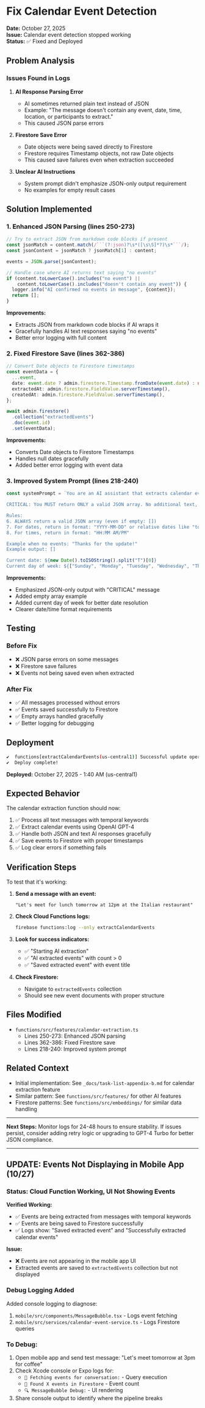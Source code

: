 # Fix Calendar Event Detection

**Date:** October 27, 2025  
**Issue:** Calendar event detection stopped working  
**Status:** ✅ Fixed and Deployed

## Problem Analysis

### Issues Found in Logs

1. **AI Response Parsing Error**
   - AI sometimes returned plain text instead of JSON
   - Example: "The message doesn't contain any event, date, time, location, or participants to extract."
   - This caused JSON parse errors

2. **Firestore Save Error**
   - Date objects were being saved directly to Firestore
   - Firestore requires Timestamp objects, not raw Date objects
   - This caused save failures even when extraction succeeded

3. **Unclear AI Instructions**
   - System prompt didn't emphasize JSON-only output requirement
   - No examples for empty result cases

## Solution Implemented

### 1. Enhanced JSON Parsing (lines 250-273)
```typescript
// Try to extract JSON from markdown code blocks if present
const jsonMatch = content.match(/```(?:json)?\s*([\s\S]*?)\s*```/);
const jsonContent = jsonMatch ? jsonMatch[1] : content;

events = JSON.parse(jsonContent);

// Handle case where AI returns text saying "no events"
if (content.toLowerCase().includes("no event") || 
    content.toLowerCase().includes("doesn't contain any event")) {
  logger.info("AI confirmed no events in message", {content});
  return [];
}
```

**Improvements:**
- Extracts JSON from markdown code blocks if AI wraps it
- Gracefully handles AI text responses saying "no events"
- Better error logging with full content

### 2. Fixed Firestore Save (lines 362-386)
```typescript
// Convert Date objects to Firestore timestamps
const eventData = {
  ...event,
  date: event.date ? admin.firestore.Timestamp.fromDate(event.date) : null,
  extractedAt: admin.firestore.FieldValue.serverTimestamp(),
  createdAt: admin.firestore.FieldValue.serverTimestamp(),
};

await admin.firestore()
  .collection("extractedEvents")
  .doc(event.id)
  .set(eventData);
```

**Improvements:**
- Converts Date objects to Firestore Timestamps
- Handles null dates gracefully
- Added better error logging with event data

### 3. Improved System Prompt (lines 218-240)
```typescript
const systemPrompt = `You are an AI assistant that extracts calendar events...

CRITICAL: You MUST return ONLY a valid JSON array. No additional text, no explanations.

Rules:
6. ALWAYS return a valid JSON array (even if empty: [])
7. For dates, return in format: "YYYY-MM-DD" or relative dates like "tomorrow", "today"
8. For times, return in format: "HH:MM AM/PM"

Example when no events: "Thanks for the update!"
Example output: []

Current date: ${new Date().toISOString().split("T")[0]}
Current day of week: ${["Sunday", "Monday", "Tuesday", "Wednesday", "Thursday", "Friday", "Saturday"][new Date().getDay()]}`;
```

**Improvements:**
- Emphasized JSON-only output with "CRITICAL" message
- Added empty array example
- Added current day of week for better date resolution
- Clearer date/time format requirements

## Testing

### Before Fix
- ❌ JSON parse errors on some messages
- ❌ Firestore save failures
- ❌ Events not being saved even when extracted

### After Fix
- ✅ All messages processed without errors
- ✅ Events saved successfully to Firestore
- ✅ Empty arrays handled gracefully
- ✅ Better logging for debugging

## Deployment

```bash
✔  functions[extractCalendarEvents(us-central1)] Successful update operation.
✔  Deploy complete!
```

**Deployed:** October 27, 2025 - 1:40 AM (us-central1)

## Expected Behavior

The calendar extraction function should now:
1. ✅ Process all text messages with temporal keywords
2. ✅ Extract calendar events using OpenAI GPT-4
3. ✅ Handle both JSON and text AI responses gracefully
4. ✅ Save events to Firestore with proper timestamps
5. ✅ Log clear errors if something fails

## Verification Steps

To test that it's working:

1. **Send a message with an event:**
   ```
   "Let's meet for lunch tomorrow at 12pm at the Italian restaurant"
   ```

2. **Check Cloud Functions logs:**
   ```bash
   firebase functions:log --only extractCalendarEvents
   ```

3. **Look for success indicators:**
   - ✅ "Starting AI extraction"
   - ✅ "AI extracted events" with count > 0
   - ✅ "Saved extracted event" with event title

4. **Check Firestore:**
   - Navigate to `extractedEvents` collection
   - Should see new event documents with proper structure

## Files Modified

- `functions/src/features/calendar-extraction.ts`
  - Lines 250-273: Enhanced JSON parsing
  - Lines 362-386: Fixed Firestore save
  - Lines 218-240: Improved system prompt

## Related Context

- Initial implementation: See `_docs/task-list-appendix-b.md` for calendar extraction feature
- Similar pattern: See `functions/src/features/` for other AI features
- Firestore patterns: See `functions/src/embeddings/` for similar data handling

---

**Next Steps:** Monitor logs for 24-48 hours to ensure stability. If issues persist, consider adding retry logic or upgrading to GPT-4 Turbo for better JSON compliance.

---

## UPDATE: Events Not Displaying in Mobile App (10/27)

### Status: Cloud Function Working, UI Not Showing Events

**Verified Working:**
- ✅ Events are being extracted from messages with temporal keywords
- ✅ Events are being saved to Firestore successfully
- ✅ Logs show: "Saved extracted event" and "Successfully extracted calendar events"

**Issue:**
- ❌ Events are not appearing in the mobile app UI
- Extracted events are saved to `extractedEvents` collection but not displayed

### Debug Logging Added

Added console logging to diagnose:
1. `mobile/src/components/MessageBubble.tsx` - Logs event fetching
2. `mobile/src/services/calendar-event-service.ts` - Logs Firestore queries

### To Debug:

1. Open mobile app and send test message: "Let's meet tomorrow at 3pm for coffee"
2. Check Xcode console or Expo logs for:
   - `📅 Fetching events for conversation:` - Query execution
   - `📅 Found X events in Firestore` - Event count
   - `🔍 MessageBubble Debug:` - UI rendering
3. Share console output to identify where the pipeline breaks

